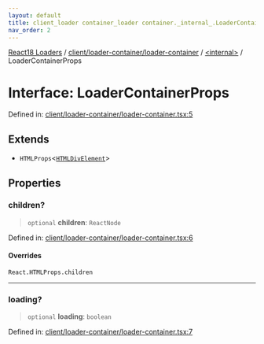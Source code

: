 ```yaml
---
layout: default
title: client_loader container_loader container._internal_.LoaderContainerProps
nav_order: 2
---
```


[React18 Loaders](../modules.md) / [client/loader-container/loader-container](../modules/client_loader-container_loader-container.md) / [\<internal\>](../modules/client_loader-container_loader-container._internal_.md) / LoaderContainerProps

# Interface: LoaderContainerProps

Defined in: [client/loader-container/loader-container.tsx:5](https://github.com/react18-tools/turborepo-template/blob/953a44c1588ec5b26e28b0a1cff724c01bff4526/lib/src/client/loader-container/loader-container.tsx#L5)

## Extends

- `HTMLProps`\<[`HTMLDivElement`](https://developer.mozilla.org/docs/Web/API/HTMLDivElement)\>

## Properties

### children?

> `optional` **children**: `ReactNode`

Defined in: [client/loader-container/loader-container.tsx:6](https://github.com/react18-tools/turborepo-template/blob/953a44c1588ec5b26e28b0a1cff724c01bff4526/lib/src/client/loader-container/loader-container.tsx#L6)

#### Overrides

`React.HTMLProps.children`

---

### loading?

> `optional` **loading**: `boolean`

Defined in: [client/loader-container/loader-container.tsx:7](https://github.com/react18-tools/turborepo-template/blob/953a44c1588ec5b26e28b0a1cff724c01bff4526/lib/src/client/loader-container/loader-container.tsx#L7)
